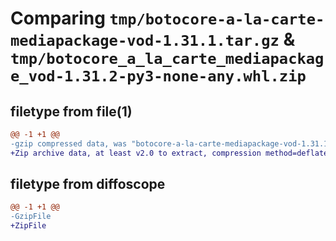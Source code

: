 # Comparing `tmp/botocore-a-la-carte-mediapackage-vod-1.31.1.tar.gz` & `tmp/botocore_a_la_carte_mediapackage_vod-1.31.2-py3-none-any.whl.zip`

## filetype from file(1)

```diff
@@ -1 +1 @@
-gzip compressed data, was "botocore-a-la-carte-mediapackage-vod-1.31.1.tar", last modified: Sat Jul  8 01:42:36 2023, max compression
+Zip archive data, at least v2.0 to extract, compression method=deflate
```

## filetype from diffoscope

```diff
@@ -1 +1 @@
-GzipFile
+ZipFile
```

